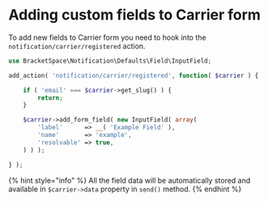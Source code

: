 # Adding custom fields to Carrier form

To add new fields to Carrier form you need to hook into the `notification/carrier/registered` action.

```php
use BracketSpace\Notification\Defaults\Field\InputField;

add_action( 'notification/carrier/registered', function( $carrier ) {

	if ( 'email' === $carrier->get_slug() ) {
		return;
	}

	$carrier->add_form_field( new InputField( array(
		'label'      => __( 'Example Field' ),
		'name'       => 'example',
		'resolvable' => true,
	) ) );

} );
```

{% hint style="info" %}
All the field data will be automatically stored and available in `$carrier->data` property in `send()` method.
{% endhint %}
